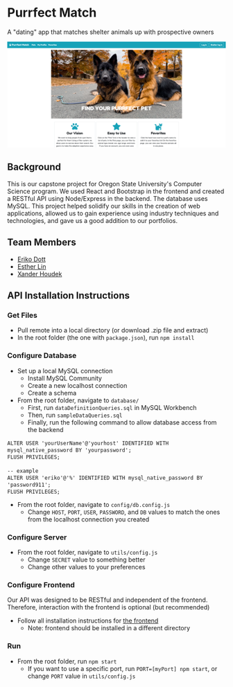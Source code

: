 # Purrfect Match
A "dating" app that matches shelter animals up with prospective owners

![Home Page Example](public/homepage_example.png)

## Background

This is our capstone project for Oregon State University's Computer Science program. We used React and Bootstrap in the frontend and created a RESTful API using Node/Express in the backend. The database uses MySQL. This project helped solidify our skills in the creation of web applications, allowed us to gain experience using industry techniques and technologies, and gave us a good addition to our portfolios.

## Team Members
- [Eriko Dott](https://github.com/dotte-osu)
- [Esther Lin](https://github.com/asching7108)
- [Xander Houdek](https://github.com/xHoudek)

## API Installation Instructions

### Get Files

- Pull remote into a local directory (or download .zip file and extract)
- In the root folder (the one with `package.json`), run `npm install`

### Configure Database

- Set up a local MySQL connection
  - Install MySQL Community
  - Create a new localhost connection
  - Create a schema
- From the root folder, navigate to `database/`
  - First, run `dataDefinitionQueries.sql` in MySQL Workbench
  - Then, run `sampleDataQueries.sql`
  - Finally, run the following command to allow database access from the backend

```
ALTER USER 'yourUserName'@'yourhost' IDENTIFIED WITH mysql_native_password BY 'yourpassword';
FLUSH PRIVILEGES;

-- example
ALTER USER 'eriko'@'%' IDENTIFIED WITH mysql_native_password BY 'password911';
FLUSH PRIVILEGES;
```

- From the root folder, navigate to `config/db.config.js`
  - Change `HOST`, `PORT`, `USER`, `PASSWORD`, and `DB` values to match the ones from the localhost connection you created

### Configure Server

- From the root folder, navigate to `utils/config.js`
  - Change `SECRET` value to something better
  - Change other values to your preferences

### Configure Frontend

Our API was designed to be RESTful and independent of the frontend. Therefore, interaction with the frontend is optional (but recommended)

- Follow all installation instructions for [the frontend](https://github.com/asching7108/purrfect-match)
  - Note: frontend should be installed in a different directory

### Run

- From the root folder, run `npm start`
  - If you want to use a specific port, run `PORT=[myPort] npm start`, or change `PORT` value in `utils/config.js`
